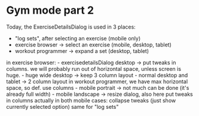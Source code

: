 # Gym mode part 2

Today, the ExerciseDetailsDialog is used in 3 places:

- "log sets", after selecting an exercise (mobile only)
- exercise browser -> select an exercise (mobile, desktop, tablet)
- workout programmer -> expand a set (desktop, tablet)

in exercise browser:
    - exercisedetailsDialog desktop -> put tweaks in columns. we will probably run out of horizontal space, unless screen is huge.
    - huge wide desktop -> keep 3 column layout
    - normal desktop and tablet -> 2 column layout
    in workout programmer, we have max horizontal space, so def. use columns
    - mobile portrait -> not much can be done (it's already full width)
    - mobile landscape -> resize dialog, also here put tweaks in columns
      actually in both mobile cases: collapse tweaks (just show currently selected option)
      same for "log sets"




